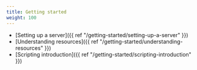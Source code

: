 ```yaml
---
title: Getting started
weight: 100
---
```


- [Setting up a server]({{ ref "/getting-started/setting-up-a-server" }})
- [Understanding resources]({{ ref "/getting-started/understanding-resources" }})
- [Scripting introduction]({{ ref "/getting-started/scripting-introduction" }})
